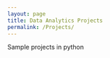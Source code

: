 ```yaml
---
layout: page
title: Data Analytics Projects
permalink: /Projects/
---
```


Sample projects in python
